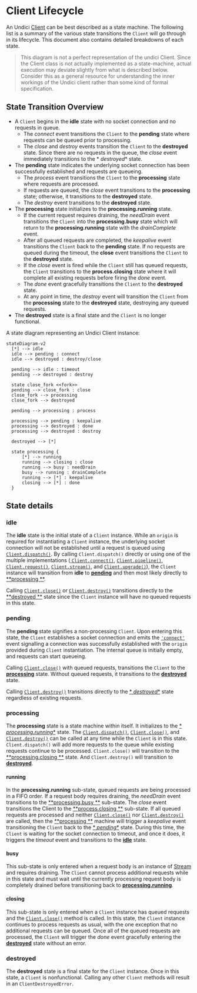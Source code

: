 # Client Lifecycle

An Undici [Client](Client.md) can be best described as a state machine. The following list is a
summary of the various state transitions the `Client` will go through in its lifecycle. This
document also contains detailed breakdowns of each state.

> This diagram is not a perfect representation of the undici Client. Since the Client class is not
> actually implemented as a state-machine, actual execution may deviate slightly from what is
> described below. Consider this as a general resource for understanding the inner workings of the
> Undici client rather than some kind of formal specification.

## State Transition Overview

* A `Client` begins in the **idle** state with no socket connection and no requests in queue.
    * The *connect* event transitions the `Client` to the **pending** state where requests can be
      queued prior to processing.
    * The *close* and *destroy* events transition the `Client` to the **destroyed** state. Since
      there are no requests in the queue, the *close* event immediately transitions to the *
      *destroyed** state.
* The **pending** state indicates the underlying socket connection has been successfully established
  and requests are queueing.
    * The *process* event transitions the `Client` to the **processing** state where requests are
      processed.
    * If requests are queued, the *close* event transitions to the **processing** state; otherwise,
      it transitions to the **destroyed** state.
    * The *destroy* event transitions to the **destroyed** state.
* The **processing** state initializes to the **processing.running** state.
    * If the current request requires draining, the *needDrain* event transitions the `Client` into
      the **processing.busy** state which will return to the **processing.running** state with the
      *drainComplete* event.
    * After all queued requests are completed, the *keepalive* event transitions the `Client` back
      to the **pending** state. If no requests are queued during the timeout, the **close** event
      transitions the `Client` to the **destroyed** state.
    * If the *close* event is fired while the `Client` still has queued requests, the `Client`
      transitions to the **process.closing** state where it will complete all existing requests
      before firing the *done* event.
    * The *done* event gracefully transitions the `Client` to the **destroyed** state.
    * At any point in time, the *destroy* event will transition the `Client` from the **processing**
      state to the **destroyed** state, destroying any queued requests.
* The **destroyed** state is a final state and the `Client` is no longer functional.

A state diagram representing an Undici Client instance:

```mermaid
stateDiagram-v2
  [*] --> idle
  idle --> pending : connect
  idle --> destroyed : destroy/close
  
  pending --> idle : timeout
  pending --> destroyed : destroy

  state close_fork <<fork>>
  pending --> close_fork : close
  close_fork --> processing
  close_fork --> destroyed

  pending --> processing : process

  processing --> pending : keepalive
  processing --> destroyed : done
  processing --> destroyed : destroy

  destroyed --> [*]

  state processing {
      [*] --> running
      running --> closing : close
      running --> busy : needDrain
      busy --> running : drainComplete
      running --> [*] : keepalive
      closing --> [*] : done
  }
```

## State details

### idle

The **idle** state is the initial state of a `Client` instance. While an `origin` is required for
instantiating a `Client` instance, the underlying socket connection will not be established until a
request is queued using [`Client.dispatch()`](Client.md#clientdispatchoptions-handlers). By calling
`Client.dispatch()` directly or using one of the multiple implementations ([
`Client.connect()`](Client.md#clientconnectoptions-callback), [
`Client.pipeline()`](Client.md#clientpipelineoptions-handler), [
`Client.request()`](Client.md#clientrequestoptions-callback), [
`Client.stream()`](Client.md#clientstreamoptions-factory-callback), and [
`Client.upgrade()`](Client.md#clientupgradeoptions-callback)), the `Client` instance will transition
from **idle** to [**pending**](#pending) and then most likely directly to [**processing
**](#processing).

Calling [`Client.close()`](Client.md#clientclosecallback) or [
`Client.destroy()`](Client.md#clientdestroyerror-callback) transitions directly to the [**destroyed
**](#destroyed) state since the `Client` instance will have no queued requests in this state.

### pending

The **pending** state signifies a non-processing `Client`. Upon entering this state, the `Client`
establishes a socket connection and emits the [`'connect'`](Client.md#event-connect) event
signalling a connection was successfully established with the `origin` provided during `Client`
instantiation. The internal queue is initially empty, and requests can start queueing.

Calling [`Client.close()`](Client.md#clientclosecallback) with queued requests, transitions the
`Client` to the [**processing**](#processing) state. Without queued requests, it transitions to
the [**destroyed**](#destroyed) state.

Calling [`Client.destroy()`](Client.md#clientdestroyerror-callback) transitions directly to the [*
*destroyed**](#destroyed) state regardless of existing requests.

### processing

The **processing** state is a state machine within itself. It initializes to the [*
*processing.running**](#running) state. The [
`Client.dispatch()`](Client.md#clientdispatchoptions-handlers), [
`Client.close()`](Client.md#clientclosecallback), and [
`Client.destroy()`](Client.md#clientdestroyerror-callback) can be called at any time while the
`Client` is in this state. `Client.dispatch()` will add more requests to the queue while existing
requests continue to be processed. `Client.close()` will transition to the [**processing.closing
**](#closing) state. And `Client.destroy()` will transition to [**destroyed**](#destroyed).

#### running

In the **processing.running** sub-state, queued requests are being processed in a FIFO order. If a
request body requires draining, the *needDrain* event transitions to the [**processing.busy
**](#busy) sub-state. The *close* event transitions the Client to the [**process.closing
**](#closing) sub-state. If all queued requests are processed and neither [
`Client.close()`](Client.md#clientclosecallback) nor [
`Client.destroy()`](Client.md#clientdestroyerror-callback) are called, then the [**processing
**](#processing) machine will trigger a *keepalive* event transitioning the `Client` back to the [*
*pending**](#pending) state. During this time, the `Client` is waiting for the socket connection to
timeout, and once it does, it triggers the *timeout* event and transitions to the [**idle**](#idle)
state.

#### busy

This sub-state is only entered when a request body is an instance
of [Stream](https://nodejs.org/api/stream.html) and requires draining. The `Client` cannot process
additional requests while in this state and must wait until the currently processing request body is
completely drained before transitioning back to [**processing.running**](#running).

#### closing

This sub-state is only entered when a `Client` instance has queued requests and the [
`Client.close()`](Client.md#clientclosecallback) method is called. In this state, the `Client`
instance continues to process requests as usual, with the one exception that no additional requests
can be queued. Once all of the queued requests are processed, the `Client` will trigger the *done*
event gracefully entering the [**destroyed**](#destroyed) state without an error.

### destroyed

The **destroyed** state is a final state for the `Client` instance. Once in this state, a `Client`
is nonfunctional. Calling any other `Client` methods will result in an `ClientDestroyedError`.
